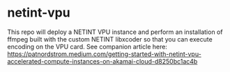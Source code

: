 # netint-vpu
This repo will deploy a NETINT VPU instance and perform an installation of ffmpeg built with the custom NETINT libxcoder so that you can execute encoding on the VPU card.  See companion article here:  https://patnordstrom.medium.com/getting-started-with-netint-vpu-accelerated-compute-instances-on-akamai-cloud-d8250bc1ac4b